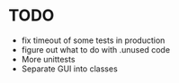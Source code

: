 # TODO
- fix timeout of some tests in production
- figure out what to do with .unused code
- More unittests
- Separate GUI into classes